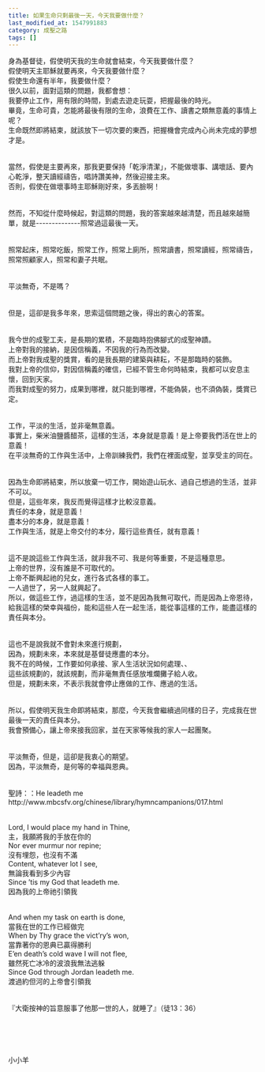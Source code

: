 ```yaml
---
title: 如果生命只剩最後一天，今天我要做什麼？
last_modified_at: 1547991883
category: 成聖之路
tags: []
---
```


<p>身為基督徒，假使明天我的生命就會結束，今天我要做什麼？<br/>假使明天主耶穌就要再來，今天我要做什麼？<br/>假使生命還有半年，我要做什麼？<br/><!--more-->很久以前，面對這類的問題，我都會想：<br/>我要停止工作，用有限的時間，到處去遊走玩耍，把握最後的時光。<br/>畢竟，生命可貴，怎能將最後有限的生命，浪費在工作、讀書之類無意義的事情上呢？<br/>生命既然即將結束，就該放下一切次要的東西，把握機會完成內心尚未完成的夢想才是。<br/><br/><br/>當然，假使是主要再來，那我更要保持「乾淨清潔」，不能做壞事、講壞話、要內心乾淨，整天讀經禱告，唱詩讚美神，然後迎接主來。<br/>否則，假使在做壞事時主耶穌剛好來，多丟臉啊！<br/><br/><br/>然而，不知從什麼時候起，對這類的問題，我的答案越來越清楚，而且越來越簡單，就是--------------照常過這最後一天。<br/><br/><br/>照常起床，照常吃飯，照常工作，照常上廁所，照常讀書，照常讀經，照常禱告，<br/>照常照顧家人，照常和妻子共眠。<br/><br/><br/>平淡無奇，不是嗎？<br/><br/><br/>但是，這卻是我多年來，思索這個問題之後，得出的衷心的答案。<br/><br/><br/>我今世的成聖工夫，是長期的累積，不是臨時抱佛腳式的成聖神蹟。<br/>上帝對我的接納，是因信稱義，不因我的行為而改變。<br/>而上帝對我成聖的獎賞，看的是我長期的建築與耕耘，不是那臨時的裝飾。<br/>我對上帝的信仰，對因信稱義的確信，已經不管生命何時結束，我都可以安息主懷，回到天家。<br/>而我對成聖的努力，成果到哪裡，就只能到哪裡，不能偽裝，也不須偽裝，獎賞已定。<br/><br/><br/>工作，平淡的生活，並非毫無意義。<br/>事實上，柴米油鹽醬醋茶，這樣的生活，本身就是意義！是上帝要我們活在世上的意義！<br/>在平淡無奇的工作與生活中，上帝訓練我們，我們在裡面成聖，並享受主的同在。<br/><br/><br/>因為生命即將結束，所以放棄一切工作，開始遊山玩水、過自己想過的生活，並非不可以。<br/>但是，這些年來，我反而覺得這樣才比較沒意義。<br/>責任的本身，就是意義！<br/>盡本分的本身，就是意義！<br/>工作與生活，就是上帝交付的本分，履行這些責任，就有意義！<br/><br/><br/>這不是說這些工作與生活，就非我不可、我是何等重要，不是這種意思。<br/>上帝的世界，沒有誰是不可取代的。<br/>上帝不斷興起祂的兒女，進行各式各樣的事工。<br/>一人過世了，另一人就興起了。<br/>所以，做這些工作，過這樣的生活，並不是因為我無可取代，而是因為上帝恩待，給我這樣的榮幸與福份，能和這些人在一起生活，能從事這樣的工作，能盡這樣的責任與本分。<br/><br/><br/>這也不是說我就不會對未來進行規劃，<br/>因為，規劃未來，本來就是基督徒應盡的本分。<br/>我不在的時候，工作要如何承接、家人生活狀況如何處理、、<br/>這些該規劃的，就該規劃，而非毫無責任感放堆爛攤子給人收。<br/>但是，規劃未來，不表示我就會停止應做的工作、應過的生活。<br/><br/><br/>所以，假使明天我生命即將結束，那麼，今天我會繼續過同樣的日子，完成我在世最後一天的責任與本分。<br/>我會預備心，讓上帝來接我回家，並在天家等候我的家人一起團聚。<br/><br/><br/>平淡無奇，但是，這卻是我衷心的期望。<br/>因為，平淡無奇，是何等的幸福與恩典。<br/><br/><br/>聖詩：：He leadeth me<br/>http://www.mbcsfv.org/chinese/library/hymncampanions/017.html<br/><br/><br/>Lord, I would place my hand in Thine,<br/>主，我願將我的手放在你的<br/>Nor ever murmur nor repine;<br/>沒有埋怨，也沒有不滿<br/>Content, whatever lot I see,<br/>無論我看到多少內容<br/>Since ’tis my God that leadeth me.<br/>因為我的上帝祂引領我<br/><br/><br/>And when my task on earth is done,<br/>當我在世的工作已經做完<br/>When by Thy grace the vict’ry’s won,<br/>當靠著你的恩典已贏得勝利<br/>E’en death’s cold wave I will not flee,<br/>雖然死亡冰冷的波浪我無法逃躲<br/>Since God through Jordan leadeth me.<br/>渡過約但河的上帝會引領我<br/><br/><br/>『大衛按神的旨意服事了他那一世的人，就睡了』（徒13：36）<br/><br/><br/><br/><br/><br/>小小羊<br/><br/><br/><br/><br/><br/>
</p>
